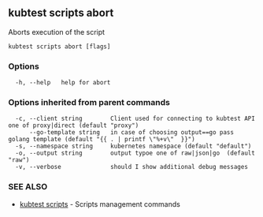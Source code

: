 ## kubtest scripts abort

Aborts execution of the script

```
kubtest scripts abort [flags]
```

### Options

```
  -h, --help   help for abort
```

### Options inherited from parent commands

```
  -c, --client string        Client used for connecting to kubtest API one of proxy|direct (default "proxy")
      --go-template string   in case of choosing output==go pass golang template (default "{{ . | printf \"%+v\"  }}")
  -s, --namespace string     kubernetes namespace (default "default")
  -o, --output string        output typoe one of raw|json|go  (default "raw")
  -v, --verbose              should I show additional debug messages
```

### SEE ALSO

* [kubtest scripts](kubtest_scripts.md)	 - Scripts management commands

